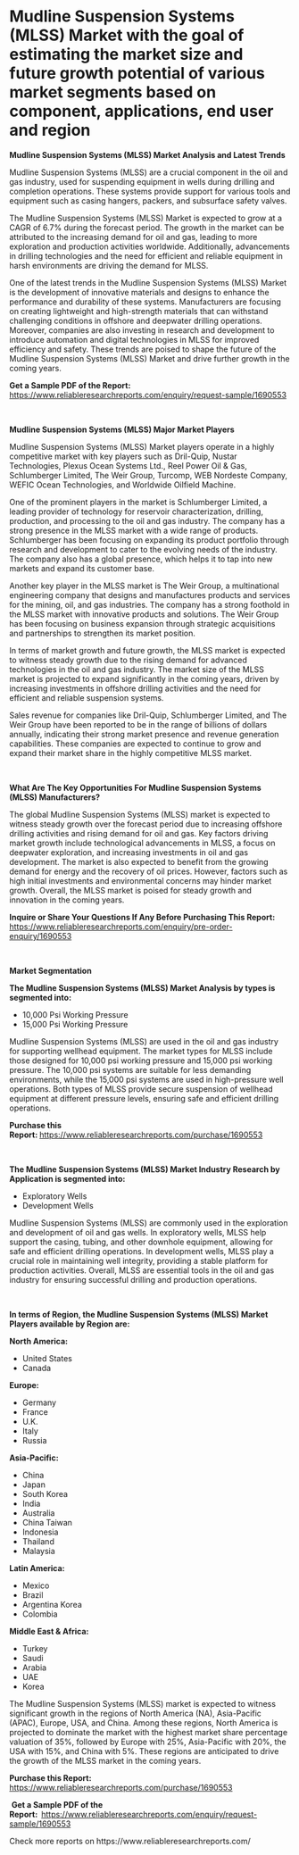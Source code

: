 <p><h1>Mudline Suspension Systems (MLSS) Market with the goal of estimating the market size and future growth potential of various market segments based on component, applications, end user and region</h1></p><p><strong>Mudline Suspension Systems (MLSS) Market Analysis and Latest Trends</strong></p>
<p><p>Mudline Suspension Systems (MLSS) are a crucial component in the oil and gas industry, used for suspending equipment in wells during drilling and completion operations. These systems provide support for various tools and equipment such as casing hangers, packers, and subsurface safety valves.</p><p>The Mudline Suspension Systems (MLSS) Market is expected to grow at a CAGR of 6.7% during the forecast period. The growth in the market can be attributed to the increasing demand for oil and gas, leading to more exploration and production activities worldwide. Additionally, advancements in drilling technologies and the need for efficient and reliable equipment in harsh environments are driving the demand for MLSS.</p><p>One of the latest trends in the Mudline Suspension Systems (MLSS) Market is the development of innovative materials and designs to enhance the performance and durability of these systems. Manufacturers are focusing on creating lightweight and high-strength materials that can withstand challenging conditions in offshore and deepwater drilling operations. Moreover, companies are also investing in research and development to introduce automation and digital technologies in MLSS for improved efficiency and safety. These trends are poised to shape the future of the Mudline Suspension Systems (MLSS) Market and drive further growth in the coming years.</p></p>
<p><strong>Get a Sample PDF of the Report:&nbsp;</strong> <a href="https://www.reliableresearchreports.com/enquiry/request-sample/1690553">https://www.reliableresearchreports.com/enquiry/request-sample/1690553</a></p>
<p>&nbsp;</p>
<p><strong>Mudline Suspension Systems (MLSS) Major Market Players</strong></p>
<p><p>Mudline Suspension Systems (MLSS) Market players operate in a highly competitive market with key players such as Dril-Quip, Nustar Technologies, Plexus Ocean Systems Ltd., Reel Power Oil & Gas, Schlumberger Limited, The Weir Group, Turcomp, WEB Nordeste Company, WEFIC Ocean Technologies, and Worldwide Oilfield Machine.</p><p>One of the prominent players in the market is Schlumberger Limited, a leading provider of technology for reservoir characterization, drilling, production, and processing to the oil and gas industry. The company has a strong presence in the MLSS market with a wide range of products. Schlumberger has been focusing on expanding its product portfolio through research and development to cater to the evolving needs of the industry. The company also has a global presence, which helps it to tap into new markets and expand its customer base.</p><p>Another key player in the MLSS market is The Weir Group, a multinational engineering company that designs and manufactures products and services for the mining, oil, and gas industries. The company has a strong foothold in the MLSS market with innovative products and solutions. The Weir Group has been focusing on business expansion through strategic acquisitions and partnerships to strengthen its market position.</p><p>In terms of market growth and future growth, the MLSS market is expected to witness steady growth due to the rising demand for advanced technologies in the oil and gas industry. The market size of the MLSS market is projected to expand significantly in the coming years, driven by increasing investments in offshore drilling activities and the need for efficient and reliable suspension systems.</p><p>Sales revenue for companies like Dril-Quip, Schlumberger Limited, and The Weir Group have been reported to be in the range of billions of dollars annually, indicating their strong market presence and revenue generation capabilities. These companies are expected to continue to grow and expand their market share in the highly competitive MLSS market.</p></p>
<p>&nbsp;</p>
<p><strong>What Are The Key Opportunities For Mudline Suspension Systems (MLSS) Manufacturers?</strong></p>
<p><p>The global Mudline Suspension Systems (MLSS) market is expected to witness steady growth over the forecast period due to increasing offshore drilling activities and rising demand for oil and gas. Key factors driving market growth include technological advancements in MLSS, a focus on deepwater exploration, and increasing investments in oil and gas development. The market is also expected to benefit from the growing demand for energy and the recovery of oil prices. However, factors such as high initial investments and environmental concerns may hinder market growth. Overall, the MLSS market is poised for steady growth and innovation in the coming years.</p></p>
<p><strong>Inquire or Share Your Questions If Any Before Purchasing This Report:</strong> <a href="https://www.reliableresearchreports.com/enquiry/pre-order-enquiry/1690553">https://www.reliableresearchreports.com/enquiry/pre-order-enquiry/1690553</a></p>
<p>&nbsp;</p>
<p><strong>Market Segmentation</strong></p>
<p><strong>The Mudline Suspension Systems (MLSS) Market Analysis by types is segmented into:</strong></p>
<p><ul><li>10,000 Psi Working Pressure</li><li>15,000 Psi Working Pressure</li></ul></p>
<p><p>Mudline Suspension Systems (MLSS) are used in the oil and gas industry for supporting wellhead equipment. The market types for MLSS include those designed for 10,000 psi working pressure and 15,000 psi working pressure. The 10,000 psi systems are suitable for less demanding environments, while the 15,000 psi systems are used in high-pressure well operations. Both types of MLSS provide secure suspension of wellhead equipment at different pressure levels, ensuring safe and efficient drilling operations.</p></p>
<p><strong>Purchase this Report:&nbsp;</strong><a href="https://www.reliableresearchreports.com/purchase/1690553">https://www.reliableresearchreports.com/purchase/1690553</a></p>
<p>&nbsp;</p>
<p><strong>The Mudline Suspension Systems (MLSS) Market Industry Research by Application is segmented into:</strong></p>
<p><ul><li>Exploratory Wells</li><li>Development Wells</li></ul></p>
<p><p>Mudline Suspension Systems (MLSS) are commonly used in the exploration and development of oil and gas wells. In exploratory wells, MLSS help support the casing, tubing, and other downhole equipment, allowing for safe and efficient drilling operations. In development wells, MLSS play a crucial role in maintaining well integrity, providing a stable platform for production activities. Overall, MLSS are essential tools in the oil and gas industry for ensuring successful drilling and production operations.</p></p>
<p>&nbsp;</p>
<p><strong>In terms of Region, the Mudline Suspension Systems (MLSS) Market Players available by Region are:</strong></p>
<p>
    <p> <strong> North America: </strong>
        <ul>
            <li>United States</li>
            <li>Canada</li>
        </ul>
        </p> 
    <p> <strong> Europe: </strong>
        <ul>
            <li>Germany</li>
            <li>France</li>
            <li>U.K.</li>
            <li>Italy</li>
            <li>Russia</li>
        </ul>
        </p> 
    <p> <strong> Asia-Pacific: </strong>
        <ul>
            <li>China</li>
            <li>Japan</li>
            <li>South Korea</li>
            <li>India</li>
            <li>Australia</li>
            <li>China Taiwan</li>
            <li>Indonesia</li>
            <li>Thailand</li>
            <li>Malaysia</li>
        </ul>
        </p> 
    <p> <strong> Latin America: </strong>
        <ul>
            <li>Mexico</li>
            <li>Brazil</li>
            <li>Argentina Korea</li>
            <li>Colombia</li>
        </ul>
        </p> 
    <p> <strong> Middle East & Africa: </strong>
        <ul>
            <li>Turkey</li>
            <li>Saudi</li>
            <li>Arabia</li>
            <li>UAE</li>
            <li>Korea</li>
        </ul>
    </p>
    </p>
<p><p>The Mudline Suspension Systems (MLSS) market is expected to witness significant growth in the regions of North America (NA), Asia-Pacific (APAC), Europe, USA, and China. Among these regions, North America is projected to dominate the market with the highest market share percentage valuation of 35%, followed by Europe with 25%, Asia-Pacific with 20%, the USA with 15%, and China with 5%. These regions are anticipated to drive the growth of the MLSS market in the coming years.</p></p>
<p><strong>Purchase this Report: </strong><a href="https://www.reliableresearchreports.com/purchase/1690553">https://www.reliableresearchreports.com/purchase/1690553</a></p>
<p>&nbsp;<strong>Get a Sample PDF of the Report:&nbsp;&nbsp;</strong><a href="https://www.reliableresearchreports.com/enquiry/request-sample/1690553">https://www.reliableresearchreports.com/enquiry/request-sample/1690553</a></p>
<p><strong></strong></p>
<p>Check more reports on https://www.reliableresearchreports.com/</p>